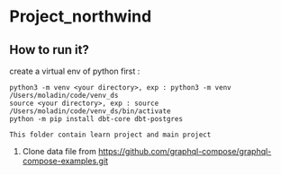 # Project_northwind

## How to run it?

create a virtual env of python first :

```
python3 -m venv <your directory>, exp : python3 -m venv /Users/moladin/code/venv_ds
source <your directory>, exp : source /Users/moladin/code/venv_ds/bin/activate
python -m pip install dbt-core dbt-postgres
```
```
This folder contain learn project and main project
```
1. Clone data file from https://github.com/graphql-compose/graphql-compose-examples.git